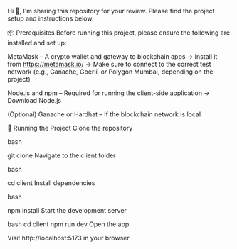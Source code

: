 Hi 👋,
I'm sharing this repository for your review. Please find the project setup and instructions below.

📦 Prerequisites
Before running this project, please ensure the following are installed and set up:

MetaMask – A crypto wallet and gateway to blockchain apps
→ Install it from https://metamask.io/
→ Make sure to connect to the correct test network (e.g., Ganache, Goerli, or Polygon Mumbai, depending on the project)

Node.js and npm – Required for running the client-side application
→ Download Node.js

(Optional) Ganache or Hardhat – If the blockchain network is local

🚀 Running the Project
Clone the repository

bash

git clone <repository-url>
Navigate to the client folder

bash

cd client
Install dependencies

bash

npm install
Start the development server

bash
cd client
npm run dev
Open the app

Visit http://localhost:5173 in your browser
